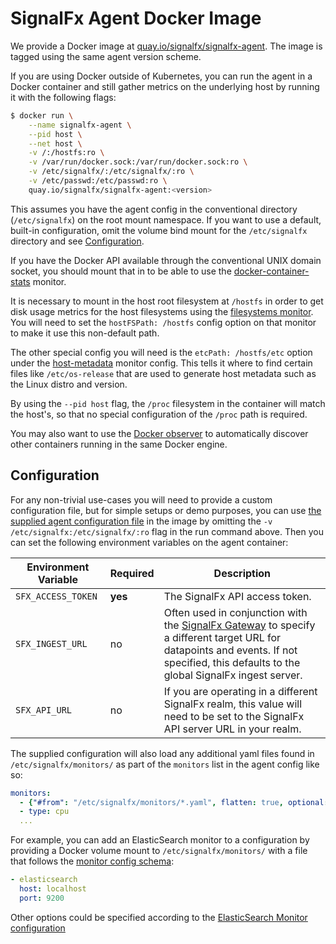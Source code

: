 # SignalFx Agent Docker Image

We provide a Docker image at
[quay.io/signalfx/signalfx-agent](https://quay.io/signalfx/signalfx-agent). The
image is tagged using the same agent version scheme.

If you are using Docker outside of Kubernetes, you can run the agent in a
Docker container and still gather metrics on the underlying host by running it
with the following flags:

```sh
$ docker run \
    --name signalfx-agent \
    --pid host \
    --net host \
    -v /:/hostfs:ro \
    -v /var/run/docker.sock:/var/run/docker.sock:ro \
    -v /etc/signalfx/:/etc/signalfx/:ro \
    -v /etc/passwd:/etc/passwd:ro \
    quay.io/signalfx/signalfx-agent:<version>
```

This assumes you have the agent config in the conventional directory
(`/etc/signalfx`) on the root mount namespace.  If you want to use a default,
built-in configuration, omit the volume bind mount for the `/etc/signalfx`
directory and see [Configuration](#configuration).

If you have the Docker API available through the conventional UNIX domain
socket, you should mount that in to be able to use the
[docker-container-stats](../../docs/monitors/docker-container-stats.md) monitor.

It is necessary to mount in the host root filesystem at `/hostfs` in order to
get disk usage metrics for the host filesystems using the [filesystems
monitor](../../docs/monitors/filesystems.md).  You will need to set the
`hostFSPath: /hostfs` config option on that monitor to make it use this
non-default path.

The other special config you will need is the `etcPath: /hostfs/etc` option
under the [host-metadata](../../docs/monitors/host-metadata.md) monitor config.
This tells it where to find certain files like `/etc/os-release` that are used
to generate host metadata such as the Linux distro and version.

By using the `--pid host` flag, the `/proc` filesystem in the container will
match the host's, so that no special configuration of the `/proc` path is
required.

You may also want to use the [Docker observer](../../docs/observers/docker.md) to
automatically discover other containers running in the same Docker engine.

## Configuration

For any non-trivial use-cases you will need to provide a custom configuration
file, but for simple setups or demo purposes, you can use [the supplied agent
configuration file](./agent.yaml) in the image by omitting the `-v
/etc/signalfx:/etc/signalfx/:ro` flag in the run command above.  Then you can
set the following environment variables on the agent container:

| Environment Variable  | Required | Description |
| --------- | -------- | ----------- |
| `SFX_ACCESS_TOKEN` | **yes** | The SignalFx API access token. |
| `SFX_INGEST_URL` | no | Often used in conjunction with the [SignalFx Gateway](https://github.com/signalfx/gateway) to specify a different target URL for datapoints and events. If not specified, this defaults to the global SignalFx ingest server. |
| `SFX_API_URL` | no | If you are operating in a different SignalFx realm, this value will need to be set to the SignalFx API server URL in your realm. |

The supplied configuration will also load any additional yaml files found in `/etc/signalfx/monitors/` as
part of the `monitors` list in the agent config like so:

```yaml
monitors:
  - {"#from": "/etc/signalfx/monitors/*.yaml", flatten: true, optional: true}
  - type: cpu
  ...
```

For example, you can add an ElasticSearch monitor to a configuration by
providing a Docker volume mount to `/etc/signalfx/monitors/` with a file that
follows the [monitor config schema](../../docs/monitor-config.md):

```yaml
- elasticsearch
  host: localhost
  port: 9200
```

Other options could be specified according to the [ElasticSearch Monitor
configuration](../../docs/monitors/elasticsearch.md)
